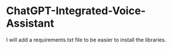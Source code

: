 # ChatGPT-Integrated-Voice-Assistant


I will add a requirements.txt file to be easier to install the libraries.
